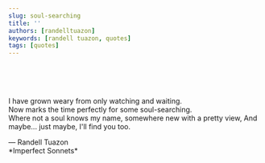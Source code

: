```yaml
---
slug: soul-searching
title: ''
authors: [randelltuazon]
keywords: [randell tuazon, quotes]
tags: [quotes]
---
```


<br/><br/><br/>

I have grown weary from only watching and waiting.  
Now marks the time perfectly for some soul-searching.  
Where not a soul knows my name, somewhere new with a pretty view,
And maybe... just maybe, I'll find you too.  

<footer>
  — Randell Tuazon 
  <div class="text-xs mt-2 text-stone-500">*Imperfect Sonnets*</div>
</footer>
